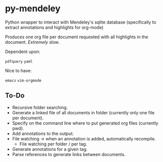 py-mendeley
===========

Python wrapper to interact with Mendeley's sqlite database (specifically to extract annotations and highlights for org-mode)

Produces one org file per document requested with all highlights in the document. *Extremely* slow.

Dependent upon:

`pdfquery`
`yaml`

Nice to have:

`emacs`
`vim-orgmode`

To-Do
-----

* Recursive folder searching.
* Generate a linked file of all documents in folder (currently only one file per document).
* Specify on the command line where to put generated org files (currently pwd).
* Add annotations to the output.
* File watching -> when an annotation is added, automatically recompile.
  - File watching per folder / per tag.
* Generate annotations for a given tag.
* Parse references to generate links between documents.

